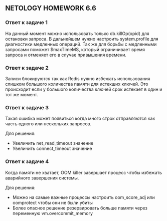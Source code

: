 ## NETOLOGY HOMEWORK 6.6

### Ответ к задаче 1

На данный момент можно использовать только db.killOp(opid) для остановки запроса.
В дальнейшем нужно настроить  system.profile для диагностики медленных операций. Так же для борьбы с медленными 
запросами поможет $maxTimeMS, который ограничивает время запроса и отменяет его в случае привышения времени.

### Ответ к задаче 2

Записи блокируются так как Redis нужно избежать использования слишком большого количества памяти для 
истекших ключей. Это происходит если у большого количества ключей срок истекает в один и тот же момент.


### Ответ к задаче 3

Такая ошибка может появиться когда много строк отправляются как часть одного или нескольких запросов.  

Для решения:
* Увеличить  net_read_timeout значение
* Увеличить  connect_timeout значение 

### Ответ к задаче 4

Когда памяти не хватает, OOM killer завершает процесс чтобы избежать аварийного завершения системы.

Для решения:
* Можно на самые важные процессы настроить oom_score_adj или oomprotect чтобы они не были убиты
* Более опасное решение резервировать больше памяти через переменную vm.overcommit_memory
